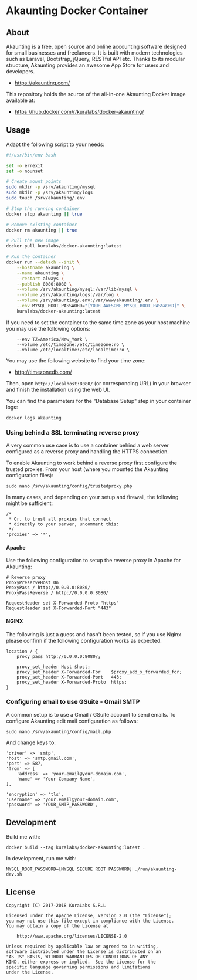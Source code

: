 # Akaunting Docker Container

## About

Akaunting is a free, open source and online accounting software designed for
small businesses and freelancers. It is built with modern technologies such as
Laravel, Bootstrap, jQuery, RESTful API etc. Thanks to its modular structure,
Akaunting provides an awesome App Store for users and developers.

- https://akaunting.com/

This repository holds the source of the all-in-one Akaunting Docker image
available at:

- https://hub.docker.com/r/kuralabs/docker-akaunting/


## Usage

Adapt the following script to your needs:

```bash
#!/usr/bin/env bash

set -o errexit
set -o nounset

# Create mount points
sudo mkdir -p /srv/akaunting/mysql
sudo mkdir -p /srv/akaunting/logs
sudo touch /srv/akaunting/.env

# Stop the running container
docker stop akaunting || true

# Remove existing container
docker rm akaunting || true

# Pull the new image
docker pull kuralabs/docker-akaunting:latest

# Run the container
docker run --detach --init \
    --hostname akaunting \
    --name akaunting \
    --restart always \
    --publish 8080:8080 \
    --volume /srv/akaunting/mysql:/var/lib/mysql \
    --volume /srv/akaunting/logs:/var/log \
    --volume /srv/akaunting/.env:/var/www/akaunting/.env \
    --env MYSQL_ROOT_PASSWORD="[YOUR_AWESOME_MYSQL_ROOT_PASSWORD]" \
    kuralabs/docker-akaunting:latest
```

If you need to set the container to the same time zone as your host machine you
may use the following options:

```
    --env TZ=America/New_York \
    --volume /etc/timezone:/etc/timezone:ro \
    --volume /etc/localtime:/etc/localtime:ro \
```

You may use the following website to find your time zone:

- http://timezonedb.com/

Then, open `http://localhost:8080/` (or corresponding URL) in your browser
and finish the installation using the web UI.

You can find the parameters for the "Database Setup" step in your container
logs:

```
docker logs akaunting
```


### Using behind a SSL terminating reverse proxy

A very common use case is to use a container behind a web server configured as
a reverse proxy and handling the HTTPS connection.

To enable Akaunting to work behind a reverse proxy first configure the trusted
proxies. From your host (where you mounted the Akaunting configuration files):

```
sudo nano /srv/akaunting/config/trustedproxy.php
```

In many cases, and depending on your setup and firewall, the following might be
sufficient:

```
/*
 * Or, to trust all proxies that connect
 * directly to your server, uncomment this:
 */
'proxies' => '*',
```

#### Apache

Use the following configuration to setup the reverse proxy in Apache for
Akaunting:

```
# Reverse proxy
ProxyPreserveHost On
ProxyPass / http://0.0.0.0:8080/
ProxyPassReverse / http://0.0.0.0:8080/

RequestHeader set X-Forwarded-Proto "https"
RequestHeader set X-Forwarded-Port "443"
```


#### NGINX

The following is just a guess and hasn't been tested, so if you use Nginx
please confirm if the following configuration works as expected.

```
location / {
    proxy_pass http://0.0.0.0:8080/;

    proxy_set_header Host $host;
    proxy_set_header X-Forwarded-For    $proxy_add_x_forwarded_for;
    proxy_set_header X-Forwarded-Port   443;
    proxy_set_header X-Forwarded-Proto  https;
}
```


### Configuring email to use GSuite - Gmail SMTP

A common setup is to use a Gmail / GSuite account to send emails. To configure
Akaunting edit mail configuration as follows:

```
sudo nano /srv/akaunting/config/mail.php
```

And change keys to:

```
'driver' => 'smtp',
'host' => 'smtp.gmail.com',
'port' => 587,
'from' => [
    'address' => 'your.email@your-domain.com',
    'name' => 'Your Company Name',
],

'encryption' => 'tls',
'username' => 'your.email@your-domain.com',
'password' => 'YOUR_SMTP_PASSWORD',
```


## Development

Build me with:

```
docker build --tag kuralabs/docker-akaunting:latest .
```

In development, run me with:

```
MYSQL_ROOT_PASSWORD=[MYSQL SECURE ROOT PASSWORD] ./run/akaunting-dev.sh
```


## License

```
Copyright (C) 2017-2018 KuraLabs S.R.L

Licensed under the Apache License, Version 2.0 (the "License");
you may not use this file except in compliance with the License.
You may obtain a copy of the License at

    http://www.apache.org/licenses/LICENSE-2.0

Unless required by applicable law or agreed to in writing,
software distributed under the License is distributed on an
"AS IS" BASIS, WITHOUT WARRANTIES OR CONDITIONS OF ANY
KIND, either express or implied.  See the License for the
specific language governing permissions and limitations
under the License.
```

